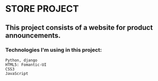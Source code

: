 # STORE PROJECT
## This project consists of a website for product announcements.

### Technologies I'm using in this project:
    Python, django
    HTML5: Fomantic-UI
    CSS3
    JavaScript
